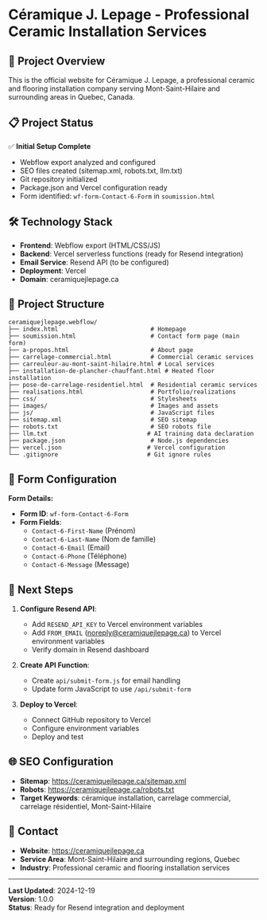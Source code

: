 # Céramique J. Lepage - Professional Ceramic Installation Services

## 🚀 Project Overview

This is the official website for Céramique J. Lepage, a professional ceramic and flooring installation company serving Mont-Saint-Hilaire and surrounding areas in Quebec, Canada.

## 📋 Project Status

✅ **Initial Setup Complete**
- Webflow export analyzed and configured
- SEO files created (sitemap.xml, robots.txt, llm.txt)
- Git repository initialized
- Package.json and Vercel configuration ready
- Form identified: `wf-form-Contact-6-Form` in `soumission.html`

## 🛠️ Technology Stack

- **Frontend**: Webflow export (HTML/CSS/JS)
- **Backend**: Vercel serverless functions (ready for Resend integration)
- **Email Service**: Resend API (to be configured)
- **Deployment**: Vercel
- **Domain**: ceramiquejlepage.ca

## 📁 Project Structure

```
ceramiquejlepage.webflow/
├── index.html                          # Homepage
├── soumission.html                     # Contact form page (main form)
├── a-propos.html                       # About page
├── carrelage-commercial.html           # Commercial ceramic services
├── carreuleur-au-mont-saint-hilaire.html # Local services
├── installation-de-plancher-chauffant.html # Heated floor installation
├── pose-de-carrelage-residentiel.html  # Residential ceramic services
├── realisations.html                   # Portfolio/realizations
├── css/                                # Stylesheets
├── images/                             # Images and assets
├── js/                                 # JavaScript files
├── sitemap.xml                         # SEO sitemap
├── robots.txt                          # SEO robots file
├── llm.txt                            # AI training data declaration
├── package.json                        # Node.js dependencies
├── vercel.json                        # Vercel configuration
└── .gitignore                         # Git ignore rules
```

## 📧 Form Configuration

**Form Details:**
- **Form ID**: `wf-form-Contact-6-Form`
- **Form Fields**:
  - `Contact-6-First-Name` (Prénom)
  - `Contact-6-Last-Name` (Nom de famille)
  - `Contact-6-Email` (Email)
  - `Contact-6-Phone` (Téléphone)
  - `Contact-6-Message` (Message)

## 🔧 Next Steps

1. **Configure Resend API**:
   - Add `RESEND_API_KEY` to Vercel environment variables
   - Add `FROM_EMAIL` (noreply@ceramiquejlepage.ca) to Vercel environment variables
   - Verify domain in Resend dashboard

2. **Create API Function**:
   - Create `api/submit-form.js` for email handling
   - Update form JavaScript to use `/api/submit-form`

3. **Deploy to Vercel**:
   - Connect GitHub repository to Vercel
   - Configure environment variables
   - Deploy and test

## 🌐 SEO Configuration

- **Sitemap**: https://ceramiquejlepage.ca/sitemap.xml
- **Robots**: https://ceramiquejlepage.ca/robots.txt
- **Target Keywords**: céramique installation, carrelage commercial, carrelage résidentiel, Mont-Saint-Hilaire

## 📱 Contact

- **Website**: https://ceramiquejlepage.ca
- **Service Area**: Mont-Saint-Hilaire and surrounding regions, Quebec
- **Industry**: Professional ceramic and flooring installation services

---

**Last Updated**: 2024-12-19  
**Version**: 1.0.0  
**Status**: Ready for Resend integration and deployment
